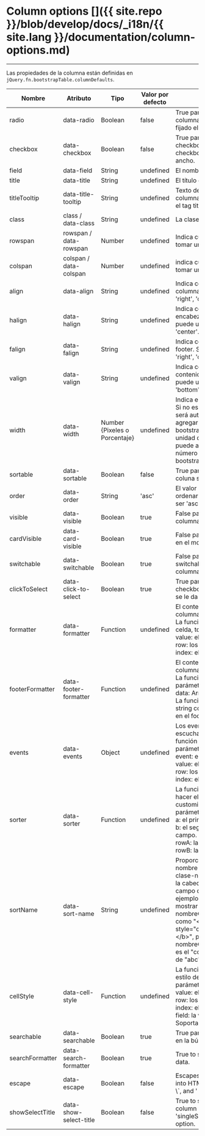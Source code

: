 # Column options []({{ site.repo }}/blob/develop/docs/_i18n/{{ site.lang }}/documentation/column-options.md)

---

Las propiedades de la columna están definidas en `jQuery.fn.bootstrapTable.columnDefaults`.

<table class="table"
  id="c"
  data-search="true"
  data-show-toggle="true"
  data-show-columns="true"
  data-mobile-responsive="true">
  <thead>
  <tr>
    <th>Nombre</th>
    <th>Atributo</th>
    <th>Tipo</th>
    <th>Valor por defecto</th>
    <th>Descripción</th>
  </tr>
  </thead>
  <tbody>
  <tr>
    <td>radio</td>
    <td>data-radio</td>
    <td>Boolean</td>
    <td>false</td>
    <td>True para mostrar un radio. La columna con el radio tiene fijado el ancho.</td>
  </tr>
  <tr>
    <td>checkbox</td>
    <td>data-checkbox</td>
    <td>Boolean</td>
    <td>false</td>
    <td>True para mostrar un checkbox. La columna con el checkbox tiene fijado el ancho.</td>
  </tr>
  <tr>
    <td>field</td>
    <td>data-field</td>
    <td>String</td>
    <td>undefined</td>
    <td>El nombre del campo.</td>
  </tr>
  <tr>
    <td>title</td>
    <td>data-title</td>
    <td>String</td>
    <td>undefined</td>
    <td>El título de la columna.</td>
  </tr>
  <tr>
    <td>titleTooltip</td>
    <td>data-title-tooltip</td>
    <td>String</td>
    <td>undefined</td>
    <td>Texto del title tooltip de la columna. Esta opción soporta el tag title de HTML.</td>
  </tr>
  <tr>
    <td>class</td>
    <td>class / data-class</td>
    <td>String</td>
    <td>undefined</td>
    <td>La clase CSS de la columna.</td>
  </tr>
  <tr>
    <td>rowspan</td>
    <td>rowspan / data-rowspan</td>
    <td>Number</td>
    <td>undefined</td>
    <td>Indica cuantas filas debe tomar una celda.</td>
  </tr>
  <tr>
    <td>colspan</td>
    <td>colspan / data-colspan</td>
    <td>Number</td>
    <td>undefined</td>
    <td>indica cuantas columnas debe tomar una celda.</td>
  </tr>
  <tr>
    <td>align</td>
    <td>data-align</td>
    <td>String</td>
    <td>undefined</td>
    <td>Indica cómo se alinea la columna. Se puede usar 'left', 'right', 'center'.</td>
  </tr>
  <tr>
    <td>halign</td>
    <td>data-halign</td>
    <td>String</td>
    <td>undefined</td>
    <td>Indica cómo se alinea el encabezado de la tabla. Se puede usar 'left', 'right', 'center'.</td>
  </tr>
	<tr>
    <td>falign</td>
    <td>data-falign</td>
    <td>String</td>
    <td>undefined</td>
    <td>Indica cómo se alinea el footer. Se puede usar 'left', 'right', 'center'.</td>
  </tr>
  <tr>
    <td>valign</td>
    <td>data-valign</td>
    <td>String</td>
    <td>undefined</td>
    <td>Indica cómo se alinea el contenido de la celda. Se puede usar 'top', 'middle', 'bottom'.</td>
  </tr>
  <tr>
    <td>width</td>
    <td>data-width</td>
    <td>Number {Pixeles o Porcentaje}</td>
    <td>undefined</td>
    <td>Indica el ancho de la columna. Si no es definido, el ancho será auto. Tmabién puede agregar '%' a su número y la bootstrapTable
		usará la unidad de porcentaje, sino, puede agregar o no 'px' a su número para que bootstrapTable use pixeles.</td>
  </tr>
  <tr>
    <td>sortable</td>
    <td>data-sortable</td>
    <td>Boolean</td>
    <td>false</td>
    <td>True para permitir que la coluna sea ordenable.</td>
  </tr>
  <tr>
    <td>order</td>
    <td>data-order</td>
    <td>String</td>
    <td>'asc'</td>
    <td>El valor por defecto para ordenar los datos, solo puede ser 'asc' o 'desc'.</td>
  </tr>
  <tr>
    <td>visible</td>
    <td>data-visible</td>
    <td>Boolean</td>
    <td>true</td>
    <td>False para ocultar el item de la columna.</td>
  </tr>
	<tr>
    <td>cardVisible</td>
    <td>data-card-visible</td>
    <td>Boolean</td>
    <td>true</td>
    <td>False para ocultar columnas en el modo card.</td>
  </tr>
  <tr>
    <td>switchable</td>
    <td>data-switchable</td>
    <td>Boolean</td>
    <td>true</td>
    <td>False para deshabilitar el switchable en el item de la columna.</td>
  </tr>
  <tr>
    <td>clickToSelect</td>
    <td>data-click-to-select</td>
    <td>Boolean</td>
    <td>true</td>
    <td>True para seleccionar un checkbox o radiobox cuando se le da click a la columna.</td>
  </tr>
  <tr>
    <td>formatter</td>
    <td>data-formatter</td>
    <td>Function</td>
    <td>undefined</td>
    <td>
    El contexto (this) es el objecto columna. <br>
    La función de formateo de la celda, toma tres parámetros: <br>
    value: el valor del campo. <br>
    row: los datos de la fila.<br>
    index: el indice de la fila.</td>
  </tr>
	<tr>
    <td>footerFormatter</td>
    <td>data-footer-formatter</td>
    <td>Function</td>
    <td>undefined</td>
    <td>
    El contexto (this) es el objecto columna. <br>
    La función toma un parámetro: <br>
    data: Array de todas las filas. <br>
    La función debe retornar un string con el texto a mostrar en el footer.
  </tr>
  <tr>
    <td>events</td>
    <td>data-events</td>
    <td>Object</td>
    <td>undefined</td>
    <td>
    Los eventos de la celda son escuchados cuando se usa la función formatter, toma tres parámetros: <br>
    event: el evento de jQuery. <br>
    value: el valor del campo. <br>
    row: los datos de la fila.<br>
    index: el indice de la fila.</td>
  </tr>
  <tr>
    <td>sorter</td>
    <td>data-sorter</td>
    <td>Function</td>
    <td>undefined</td>
    <td>
    La función sort es usada para hacer el ordenamiendo customizable, toma dos parámetros: <br>
    a: el primer valor del campo.<br>
    b: el segundo valor del campo.<br>
    rowA: la primera fila.<br>
    rowB: la segunda fila.
    </td>
  </tr>
  <tr>
    <td>sortName</td>
    <td>data-sort-name</td>
    <td>String</td>
    <td>undefined</td>
    <td>Proporcionar una especie-nombre adaptable, no la clase-nombre por defecto en la cabecera, o el nombre del campo
      de la columna. Por ejemplo, una columna puede mostrar el valor de nombreCampo de "HTML" como
       "&lt;b&gt;&lt;span style="color:red"&gt;abc&lt;/span&gt;&lt;/b&gt;", pero una nombreCampo para ordenar es el "contenido" con el valor de "abc".
    </td>
  </tr>
  <tr>
    <td>cellStyle</td>
    <td>data-cell-style</td>
    <td>Function</td>
    <td>undefined</td>
    <td>
    La función formatter para el estilo de la celda, toma tres parámetros: <br>
    value: el valor del campo.<br>
    row: los datos de la fila.<br>
    index: el indice de la fila.<br>
    field: la vico kampo.<br>
    Soporta clases o CSS.
    </td>
  </tr>
  <tr>
    <td>searchable</td>
    <td>data-searchable</td>
    <td>Boolean</td>
    <td>true</td>
    <td>True para incluir la columna en la búsqueda.</td>
  </tr>
  <tr>
    <td>searchFormatter</td>
    <td>data-search-formatter</td>
    <td>Boolean</td>
    <td>true</td>
    <td>
    True to search use formated data.
    </td>
  </tr>
  <tr>
    <td>escape</td>
    <td>data-escape</td>
    <td>Boolean</td>
    <td>false</td>
    <td>
    Escapes a string for insertion into HTML, replacing &, <, >, ", \`, and ' characters.
    </td>
  </tr>
  <tr>
    <td>showSelectTitle</td>
    <td>data-show-select-title</td>
    <td>Boolean</td>
    <td>false</td>
    <td>
    True to show the title of column with 'radio' or 'singleSelect' 'checkbox' option.
    </td>
  </tr>
  </tbody>
</table>
